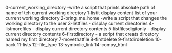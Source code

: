 0-current_working_directory -write a script that prints absolute path of name of teh current working directory
1-listit display content list of your current working directory
2-bring_me_home -write a script that changes the working directory to the user
3-listfiles - display current directories
4-listmorefiles - display current directory contents
5-listfilesdigitonly - display current directory contents
6-firstdirectory - a script that creats dircetory named my first directory
7-movethatfile
8-firstdelete
9-firstdirdeletion
10-back
11-lists
12-file_type
13-symbolic_link
14-compy_html
